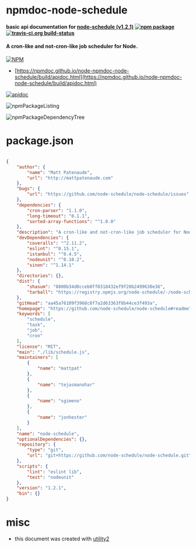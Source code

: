 # npmdoc-node-schedule

#### basic api documentation for  [node-schedule (v1.2.1)](https://github.com/node-schedule/node-schedule#readme)  [![npm package](https://img.shields.io/npm/v/npmdoc-node-schedule.svg?style=flat-square)](https://www.npmjs.org/package/npmdoc-node-schedule) [![travis-ci.org build-status](https://api.travis-ci.org/npmdoc/node-npmdoc-node-schedule.svg)](https://travis-ci.org/npmdoc/node-npmdoc-node-schedule)

#### A cron-like and not-cron-like job scheduler for Node.

[![NPM](https://nodei.co/npm/node-schedule.png?downloads=true&downloadRank=true&stars=true)](https://www.npmjs.com/package/node-schedule)

- [https://npmdoc.github.io/node-npmdoc-node-schedule/build/apidoc.html](https://npmdoc.github.io/node-npmdoc-node-schedule/build/apidoc.html)

[![apidoc](https://npmdoc.github.io/node-npmdoc-node-schedule/build/screenCapture.buildCi.browser.%252Ftmp%252Fbuild%252Fapidoc.html.png)](https://npmdoc.github.io/node-npmdoc-node-schedule/build/apidoc.html)

![npmPackageListing](https://npmdoc.github.io/node-npmdoc-node-schedule/build/screenCapture.npmPackageListing.svg)

![npmPackageDependencyTree](https://npmdoc.github.io/node-npmdoc-node-schedule/build/screenCapture.npmPackageDependencyTree.svg)



# package.json

```json

{
    "author": {
        "name": "Matt Patenaude",
        "url": "http://mattpatenaude.com"
    },
    "bugs": {
        "url": "https://github.com/node-schedule/node-schedule/issues"
    },
    "dependencies": {
        "cron-parser": "1.1.0",
        "long-timeout": "0.1.1",
        "sorted-array-functions": "^1.0.0"
    },
    "description": "A cron-like and not-cron-like job scheduler for Node.",
    "devDependencies": {
        "coveralls": "^2.11.2",
        "eslint": "^0.15.1",
        "istanbul": "^0.4.5",
        "nodeunit": "^0.10.2",
        "sinon": "^1.14.1"
    },
    "directories": {},
    "dist": {
        "shasum": "8800b34d0cceb0ff0318432ef9f20b2499630e36",
        "tarball": "https://registry.npmjs.org/node-schedule/-/node-schedule-1.2.1.tgz"
    },
    "gitHead": "aa45a76109f3968c8f7a2d63363f8b44ce3f493a",
    "homepage": "https://github.com/node-schedule/node-schedule#readme",
    "keywords": [
        "schedule",
        "task",
        "job",
        "cron"
    ],
    "license": "MIT",
    "main": "./lib/schedule.js",
    "maintainers": [
        {
            "name": "mattpat"
        },
        {
            "name": "tejasmanohar"
        },
        {
            "name": "sgimeno"
        },
        {
            "name": "jonhester"
        }
    ],
    "name": "node-schedule",
    "optionalDependencies": {},
    "repository": {
        "type": "git",
        "url": "git+https://github.com/node-schedule/node-schedule.git"
    },
    "scripts": {
        "lint": "eslint lib",
        "test": "nodeunit"
    },
    "version": "1.2.1",
    "bin": {}
}
```



# misc
- this document was created with [utility2](https://github.com/kaizhu256/node-utility2)
